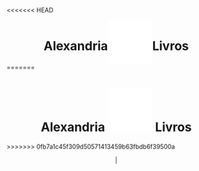 <<<<<<< HEAD
<div style="display:flex; align-items: center; justify-content: center">
    <h1>Alexandria</h1>
        <img style="justify-self: center; align-self:center; height:100px" src="./resources/alexandriaLogoFinal.svg" alt="">
    <h1>Livros</h1>
</div>
=======
<h1 style="text-align: center; align-items: center;">Alexandria <img style="height: 100px" src="./resources/alexandriaLogoFinal.svg"> Livros</h1>
>>>>>>> 0fb7a1c45f309d50571413459b63fbdb6f39500a


<p style="text-align: center;">|</p>

